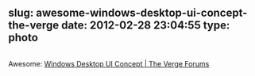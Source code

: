 slug: awesome-windows-desktop-ui-concept-the-verge
date: 2012-02-28 23:04:55
type: photo
---

<a href="http://www.theverge.com/2012/2/24/2822891/windows-desktop-ui-concept"><img src="{{@asset.url swerner/tumblr/2012-02-28-awesome-windows-desktop-ui-concept-the-verge-01b6dfe4f8.jpeg}}" alt=""/></a>

Awesome: [Windows Desktop UI Concept | The Verge Forums](http://www.theverge.com/2012/2/24/2822891/windows-desktop-ui-concept)
